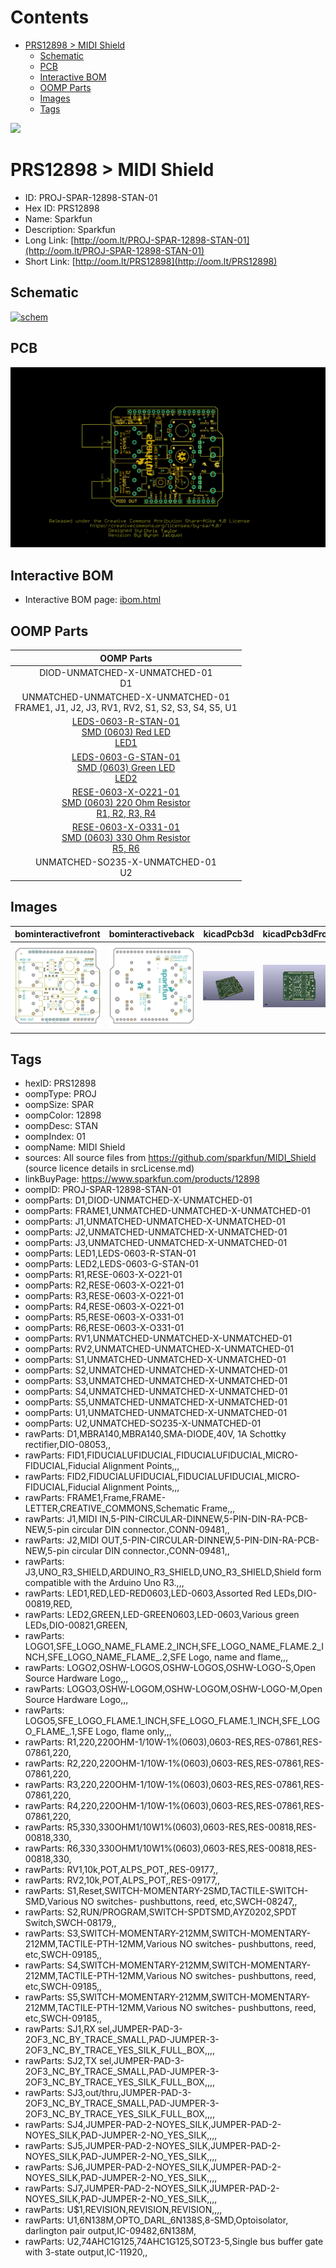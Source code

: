 



Contents
========

* [PRS12898 > MIDI Shield](#prs12898--midi-shield)
	* [Schematic](#schematic)
	* [PCB](#pcb)
	* [Interactive BOM](#interactive-bom)
	* [OOMP Parts](#oomp-parts)
	* [Images](#images)
	* [Tags](#tags)
  
![][im]
# PRS12898 > MIDI Shield

- ID: PROJ-SPAR-12898-STAN-01
- Hex ID: PRS12898
- Name: Sparkfun
- Description: Sparkfun
- Long Link: [http://oom.lt/PROJ-SPAR-12898-STAN-01](http://oom.lt/PROJ-SPAR-12898-STAN-01)
- Short Link: [http://oom.lt/PRS12898](http://oom.lt/PRS12898)

## Schematic
  
[![schem](eagleSchemImage.png)](eagleSchemImage.png)
## PCB
  
[![pcb](eagleImage.png)](eagleImage.png)
## Interactive BOM

- Interactive BOM page: [ibom.html](https://htmlpreview.github.io/?https://github.com/oomlout/oomlout_OOMP_projects/blob/main/PROJ-SPAR-12898-STAN-01/kicad/bom/ibom.html)

## OOMP Parts
  

|OOMP Parts|
| :---: |
|DIOD-UNMATCHED-X-UNMATCHED-01<BR>D1|
|UNMATCHED-UNMATCHED-X-UNMATCHED-01<BR>FRAME1, J1, J2, J3, RV1, RV2, S1, S2, S3, S4, S5, U1|
|[LEDS-0603-R-STAN-01<br> SMD (0603) Red LED<br> LED1](https://github.com/oomlout/oomlout_OOMP_parts/tree/main/LEDS-0603-R-STAN-01/)|
|[LEDS-0603-G-STAN-01<br> SMD (0603) Green LED<br> LED2](https://github.com/oomlout/oomlout_OOMP_parts/tree/main/LEDS-0603-G-STAN-01/)|
|[RESE-0603-X-O221-01<br> SMD (0603) 220 Ohm Resistor<br> R1, R2, R3, R4](https://github.com/oomlout/oomlout_OOMP_parts/tree/main/RESE-0603-X-O221-01/)|
|[RESE-0603-X-O331-01<br> SMD (0603) 330 Ohm Resistor<br> R5, R6](https://github.com/oomlout/oomlout_OOMP_parts/tree/main/RESE-0603-X-O331-01/)|
|UNMATCHED-SO235-X-UNMATCHED-01<BR>U2|

## Images
  
  

|bominteractivefront|bominteractiveback|kicadPcb3d|kicadPcb3dFront|kicadPcb3dBack|eagleImage|eagleSchemImage|pcbdraw|pcbdrawback|
| :---: | :---: | :---: | :---: | :---: | :---: | :---: | :---: | :---: |
|[![bominteractivefront](bomFront_140.png)](bomFront.png)|[![bominteractiveback](bomBack_140.png)](bomBack.png)|[![kicadPcb3d](kicadPcb3d_140.png)](kicadPcb3d.png)|[![kicadPcb3dFront](kicadPcb3dFront_140.png)](kicadPcb3dFront.png)|[![kicadPcb3dBack](kicadPcb3dBack_140.png)](kicadPcb3dBack.png)|[![eagleImage](eagleImage_140.png)](eagleImage.png)|[![eagleSchemImage](eagleSchemImage_140.png)](eagleSchemImage.png)|[![pcbdraw](pcbdraw_140.png)](pcbdraw.png)|[![pcbdrawback](pcbdrawBack_140.png)](pcbdrawBack.png)|

## Tags

- hexID: PRS12898
- oompType: PROJ
- oompSize: SPAR
- oompColor: 12898
- oompDesc: STAN
- oompIndex: 01
- oompName: MIDI Shield
- sources: All source files from https://github.com/sparkfun/MIDI_Shield (source licence details in srcLicense.md)
- linkBuyPage: https://www.sparkfun.com/products/12898
- oompID: PROJ-SPAR-12898-STAN-01
- oompParts: D1,DIOD-UNMATCHED-X-UNMATCHED-01
- oompParts: FRAME1,UNMATCHED-UNMATCHED-X-UNMATCHED-01
- oompParts: J1,UNMATCHED-UNMATCHED-X-UNMATCHED-01
- oompParts: J2,UNMATCHED-UNMATCHED-X-UNMATCHED-01
- oompParts: J3,UNMATCHED-UNMATCHED-X-UNMATCHED-01
- oompParts: LED1,LEDS-0603-R-STAN-01
- oompParts: LED2,LEDS-0603-G-STAN-01
- oompParts: R1,RESE-0603-X-O221-01
- oompParts: R2,RESE-0603-X-O221-01
- oompParts: R3,RESE-0603-X-O221-01
- oompParts: R4,RESE-0603-X-O221-01
- oompParts: R5,RESE-0603-X-O331-01
- oompParts: R6,RESE-0603-X-O331-01
- oompParts: RV1,UNMATCHED-UNMATCHED-X-UNMATCHED-01
- oompParts: RV2,UNMATCHED-UNMATCHED-X-UNMATCHED-01
- oompParts: S1,UNMATCHED-UNMATCHED-X-UNMATCHED-01
- oompParts: S2,UNMATCHED-UNMATCHED-X-UNMATCHED-01
- oompParts: S3,UNMATCHED-UNMATCHED-X-UNMATCHED-01
- oompParts: S4,UNMATCHED-UNMATCHED-X-UNMATCHED-01
- oompParts: S5,UNMATCHED-UNMATCHED-X-UNMATCHED-01
- oompParts: U1,UNMATCHED-UNMATCHED-X-UNMATCHED-01
- oompParts: U2,UNMATCHED-SO235-X-UNMATCHED-01
- rawParts: D1,MBRA140,MBRA140,SMA-DIODE,40V, 1A Schottky rectifier,DIO-08053,,
- rawParts: FID1,FIDUCIALUFIDUCIAL,FIDUCIALUFIDUCIAL,MICRO-FIDUCIAL,Fiducial Alignment Points,,,
- rawParts: FID2,FIDUCIALUFIDUCIAL,FIDUCIALUFIDUCIAL,MICRO-FIDUCIAL,Fiducial Alignment Points,,,
- rawParts: FRAME1,Frame,FRAME-LETTER,CREATIVE_COMMONS,Schematic Frame,,,
- rawParts: J1,MIDI IN,5-PIN-CIRCULAR-DINNEW,5-PIN-DIN-RA-PCB-NEW,5-pin circular DIN connector.,CONN-09481,,
- rawParts: J2,MIDI OUT,5-PIN-CIRCULAR-DINNEW,5-PIN-DIN-RA-PCB-NEW,5-pin circular DIN connector.,CONN-09481,,
- rawParts: J3,UNO_R3_SHIELD,ARDUINO_R3_SHIELD,UNO_R3_SHIELD,Shield form compatible with the Arduino Uno R3.,,,
- rawParts: LED1,RED,LED-RED0603,LED-0603,Assorted Red LEDs,DIO-00819,RED,
- rawParts: LED2,GREEN,LED-GREEN0603,LED-0603,Various green LEDs,DIO-00821,GREEN,
- rawParts: LOGO1,SFE_LOGO_NAME_FLAME.2_INCH,SFE_LOGO_NAME_FLAME.2_INCH,SFE_LOGO_NAME_FLAME_.2,SFE Logo, name and flame,,,
- rawParts: LOGO2,OSHW-LOGOS,OSHW-LOGOS,OSHW-LOGO-S,Open Source Hardware Logo,,,
- rawParts: LOGO3,OSHW-LOGOM,OSHW-LOGOM,OSHW-LOGO-M,Open Source Hardware Logo,,,
- rawParts: LOGO5,SFE_LOGO_FLAME.1_INCH,SFE_LOGO_FLAME.1_INCH,SFE_LOGO_FLAME_.1,SFE Logo, flame only,,,
- rawParts: R1,220,220OHM-1/10W-1%(0603),0603-RES,RES-07861,RES-07861,220,
- rawParts: R2,220,220OHM-1/10W-1%(0603),0603-RES,RES-07861,RES-07861,220,
- rawParts: R3,220,220OHM-1/10W-1%(0603),0603-RES,RES-07861,RES-07861,220,
- rawParts: R4,220,220OHM-1/10W-1%(0603),0603-RES,RES-07861,RES-07861,220,
- rawParts: R5,330,330OHM1/10W1%(0603),0603-RES,RES-00818,RES-00818,330,
- rawParts: R6,330,330OHM1/10W1%(0603),0603-RES,RES-00818,RES-00818,330,
- rawParts: RV1,10k,POT,ALPS_POT,,RES-09177,,
- rawParts: RV2,10k,POT,ALPS_POT,,RES-09177,,
- rawParts: S1,Reset,SWITCH-MOMENTARY-2SMD,TACTILE-SWITCH-SMD,Various NO switches- pushbuttons, reed, etc,SWCH-08247,,
- rawParts: S2,RUN/PROGRAM,SWITCH-SPDTSMD,AYZ0202,SPDT Switch,SWCH-08179,,
- rawParts: S3,SWITCH-MOMENTARY-212MM,SWITCH-MOMENTARY-212MM,TACTILE-PTH-12MM,Various NO switches- pushbuttons, reed, etc,SWCH-09185,,
- rawParts: S4,SWITCH-MOMENTARY-212MM,SWITCH-MOMENTARY-212MM,TACTILE-PTH-12MM,Various NO switches- pushbuttons, reed, etc,SWCH-09185,,
- rawParts: S5,SWITCH-MOMENTARY-212MM,SWITCH-MOMENTARY-212MM,TACTILE-PTH-12MM,Various NO switches- pushbuttons, reed, etc,SWCH-09185,,
- rawParts: SJ1,RX sel,JUMPER-PAD-3-2OF3_NC_BY_TRACE_SMALL,PAD-JUMPER-3-2OF3_NC_BY_TRACE_YES_SILK_FULL_BOX,,,,
- rawParts: SJ2,TX sel,JUMPER-PAD-3-2OF3_NC_BY_TRACE_SMALL,PAD-JUMPER-3-2OF3_NC_BY_TRACE_YES_SILK_FULL_BOX,,,,
- rawParts: SJ3,out/thru,JUMPER-PAD-3-2OF3_NC_BY_TRACE_SMALL,PAD-JUMPER-3-2OF3_NC_BY_TRACE_YES_SILK_FULL_BOX,,,,
- rawParts: SJ4,JUMPER-PAD-2-NOYES_SILK,JUMPER-PAD-2-NOYES_SILK,PAD-JUMPER-2-NO_YES_SILK,,,,
- rawParts: SJ5,JUMPER-PAD-2-NOYES_SILK,JUMPER-PAD-2-NOYES_SILK,PAD-JUMPER-2-NO_YES_SILK,,,,
- rawParts: SJ6,JUMPER-PAD-2-NOYES_SILK,JUMPER-PAD-2-NOYES_SILK,PAD-JUMPER-2-NO_YES_SILK,,,,
- rawParts: SJ7,JUMPER-PAD-2-NOYES_SILK,JUMPER-PAD-2-NOYES_SILK,PAD-JUMPER-2-NO_YES_SILK,,,,
- rawParts: U$1,REVISION,REVISION,REVISION,,,,
- rawParts: U1,6N138M,OPTO_DARL_6N138S,8-SMD,Optoisolator, darlington pair output,IC-09482,6N138M,
- rawParts: U2,74AHC1G125,74AHC1G125,SOT23-5,Single bus buffer gate with 3-state output,IC-11920,,



[im]: kicadPcb3d_450.png
